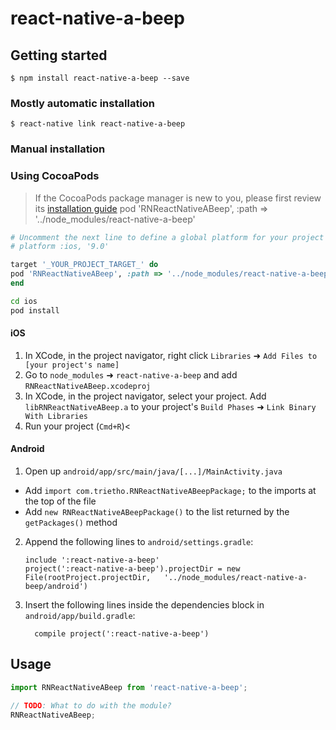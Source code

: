 
# react-native-a-beep

## Getting started

`$ npm install react-native-a-beep --save`

### Mostly automatic installation

`$ react-native link react-native-a-beep`

### Manual installation

### Using CocoaPods
> If the CocoaPods package manager is new to you, please first review
> its [installation guide](https://guides.cocoapods.org/using/getting-started.html)
pod 'RNReactNativeABeep', :path => '../node_modules/react-native-a-beep'
```ruby
# Uncomment the next line to define a global platform for your project
# platform :ios, '9.0'

target '_YOUR_PROJECT_TARGET_' do
pod 'RNReactNativeABeep', :path => '../node_modules/react-native-a-beep'
end
```

```sh
cd ios
pod install
```
#### iOS

1. In XCode, in the project navigator, right click `Libraries` ➜ `Add Files to [your project's name]`
2. Go to `node_modules` ➜ `react-native-a-beep` and add `RNReactNativeABeep.xcodeproj`
3. In XCode, in the project navigator, select your project. Add `libRNReactNativeABeep.a` to your project's `Build Phases` ➜ `Link Binary With Libraries`
4. Run your project (`Cmd+R`)<

#### Android

1. Open up `android/app/src/main/java/[...]/MainActivity.java`
  - Add `import com.trietho.RNReactNativeABeepPackage;` to the imports at the top of the file
  - Add `new RNReactNativeABeepPackage()` to the list returned by the `getPackages()` method
2. Append the following lines to `android/settings.gradle`:
  	```
  	include ':react-native-a-beep'
  	project(':react-native-a-beep').projectDir = new File(rootProject.projectDir, 	'../node_modules/react-native-a-beep/android')
  	```
3. Insert the following lines inside the dependencies block in `android/app/build.gradle`:
  	```
      compile project(':react-native-a-beep')
  	```

## Usage
```javascript
import RNReactNativeABeep from 'react-native-a-beep';

// TODO: What to do with the module?
RNReactNativeABeep;
```
  
